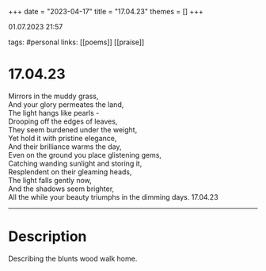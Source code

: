 +++
date = "2023-04-17"
title = "17.04.23"
themes = []
+++

01.07.2023 21:57

tags: #personal
links: [[poems]] [[praise]]

# 17.04.23
Mirrors in the muddy grass,  
And your glory permeates the land,  
The light hangs like pearls -  
Drooping off the edges of leaves,  
They seem burdened under the weight,  
Yet hold it with pristine elegance,  
And their brilliance warms the day,  
Even on the ground you place glistening gems,  
Catching wanding sunlight and storing it,  
Resplendent on their gleaming heads,  
The light falls gently now,  
And the shadows seem brighter,  
All the while your beauty triumphs in the dimming days.
17.04.23

---
# Description
Describing the blunts wood walk home.